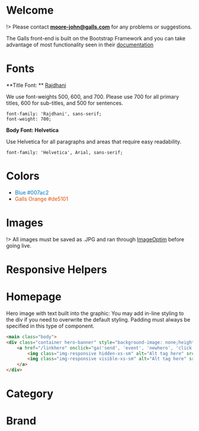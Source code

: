 # Welcome

!> Please contact **moore-john@galls.com** for any problems or suggestions.

The Galls front-end is built on the Bootstrap Framework and you can take advantage of most functionality seen in their [documentation](http://getbootstrap.com/css/)

# Fonts

**Title Font: **
[Rajdhani](https://fonts.google.com/specimen/Rajdhani?selection.family=Rajdhani:500,600,700)

We use font-weights 500, 600, and 700. Please use 700 for all primary titles, 600 for sub-titles, and 500 for sentences.

    font-family: 'Rajdhani', sans-serif;
    font-weight: 700;

**Body Font: Helvetica**

Use Helvetica for all paragraphs and areas that require easy readability.


    font-family: 'Helvetica', Arial, sans-serif;

# Colors

* <font color="#007ac2">Blue #007ac2</font>
* <font color="#de5101">Galls Orange #de5101</font>

# Images

!> All images must be saved as .JPG and ran through [ImageOptim](https://imageoptim.com/) before going live.

# Responsive Helpers

# Homepage

Hero image with text built into the graphic: You may add in-line styling to the div if you need to overwrite the default styling. Padding must always be specified in this type of component.
```html
<main class="body">
<div class="container hero-banner" style="background-image: none;height: auto;padding: 0px;">
	<a href="/linkhere" onclick="ga('send', 'event', 'newhero', 'click', 'Event name');" title="Title">
		<img class="img-responsive hidden-xs-sm" alt="Alt tag here" src="/photos/gar/images/hero/imagename.jpg" />
		<img class="img-responsive visible-xs-sm" alt="Alt tag here" src="/photos/gar/images/hero/imagename.jpg" />
	</a>
</div>
```

# Category


# Brand